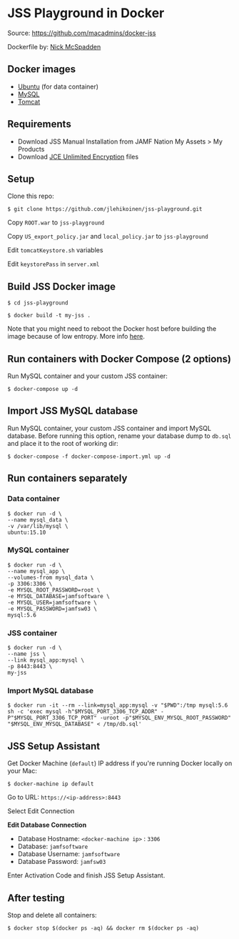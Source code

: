 # JSS Playground in Docker

Source: <https://github.com/macadmins/docker-jss>

Dockerfile by: [Nick McSpadden](https://github.com/nmcspadden)

## Docker images

* [Ubuntu](https://hub.docker.com/_/ubuntu/) (for data container)
* [MySQL](https://registry.hub.docker.com/_/mysql/)
* [Tomcat](https://hub.docker.com/_/tomcat/)

## Requirements

* Download JSS Manual Installation from JAMF Nation My Assets > My Products
* Download [JCE Unlimited Encryption](http://www.oracle.com/technetwork/java/javase/downloads/jce-7-download-432124.html) files

## Setup

Clone this repo:

`$ git clone https://github.com/jlehikoinen/jss-playground.git`

Copy `ROOT.war` to `jss-playground`

Copy `US_export_policy.jar` and `local_policy.jar` to `jss-playground`

Edit `tomcatKeystore.sh` variables

Edit `keystorePass` in `server.xml`

## Build JSS Docker image

`$ cd jss-playground`

`$ docker build -t my-jss .`

Note that you might need to reboot the Docker host before building the image because of low entropy. More info [here](https://blog.pivotal.io/pivotal-cloud-foundry/features/challenges-with-randomness-in-multi-tenant-linux-container-platforms).

## Run containers with Docker Compose (2 options)

Run MySQL container and your custom JSS container:

`$ docker-compose up -d`

## Import JSS MySQL database

Run MySQL container, your custom JSS container and import MySQL database. Before running this option, rename your database dump to `db.sql` and place it to the root of working dir:

`$ docker-compose -f docker-compose-import.yml up -d`

## Run containers separately

### Data container

```
$ docker run -d \
--name mysql_data \
-v /var/lib/mysql \
ubuntu:15.10
```

### MySQL container

```
$ docker run -d \
--name mysql_app \
--volumes-from mysql_data \
-p 3306:3306 \
-e MYSQL_ROOT_PASSWORD=root \
-e MYSQL_DATABASE=jamfsoftware \
-e MYSQL_USER=jamfsoftware \
-e MYSQL_PASSWORD=jamfsw03 \
mysql:5.6
```

### JSS container

```
$ docker run -d \
--name jss \
--link mysql_app:mysql \
-p 8443:8443 \
my-jss
```

### Import MySQL database

```
$ docker run -it --rm --link=mysql_app:mysql -v "$PWD":/tmp mysql:5.6 sh -c 'exec mysql -h"$MYSQL_PORT_3306_TCP_ADDR" -P"$MYSQL_PORT_3306_TCP_PORT" -uroot -p"$MYSQL_ENV_MYSQL_ROOT_PASSWORD" "$MYSQL_ENV_MYSQL_DATABASE" < /tmp/db.sql'
```

## JSS Setup Assistant

Get Docker Machine (`default`) IP address if you're running Docker locally on your Mac:

`$ docker-machine ip default`

Go to URL: `https://<ip-address>:8443`

Select Edit Connection

**Edit Database Connection**

* Database Hostname: `<docker-machine ip>` : `3306`
* Database: `jamfsoftware`
* Database Username: `jamfsoftware`
* Database Password: `jamfsw03`

Enter Activation Code and finish JSS Setup Assistant.

## After testing

Stop and delete all containers:

`$ docker stop $(docker ps -aq) && docker rm $(docker ps -aq)`
